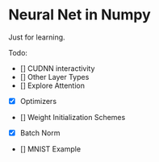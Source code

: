 # Neural Net in Numpy

Just for learning.

Todo:
- [] CUDNN interactivity
- [] Other Layer Types
- [] Explore Attention 
- [x] Optimizers
- [] Weight Initialization Schemes 
- [x] Batch Norm
- [] MNIST Example
